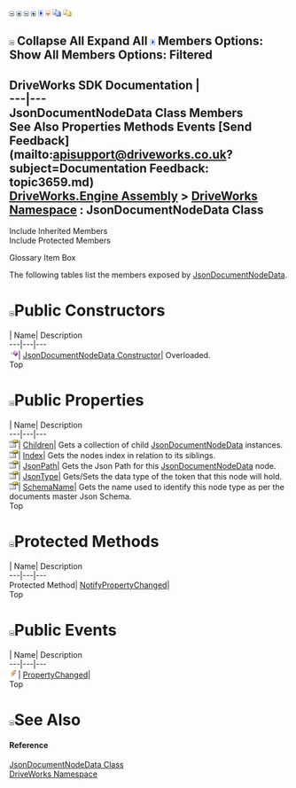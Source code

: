 ![](dotnetimages/collapse.gif) ![](dotnetimages/expand.gif) ![](dotnetimages/collapse.gif) ![](dotnetimages/expand.gif) ![](dotnetimages/drpdown.gif) ![](dotnetimages/drpdown_orange.gif) ![](dotnetimages/copycode.gif) ![](dotnetimages/copycodeHighlight.gif)

![](dotnetimages/collapse.gif) Collapse All Expand All ![](dotnetimages/drpdown.gif) Members Options: Show All  Members Options: Filtered   
---  
DriveWorks SDK Documentation  |   
---|---  
JsonDocumentNodeData Class Members   
See Also Properties Methods Events [Send Feedback](mailto:apisupport@driveworks.co.uk?subject=Documentation Feedback: topic3659.md)  
[DriveWorks.Engine Assembly](topic2156.md) > [DriveWorks Namespace](topic2159.md) : JsonDocumentNodeData Class  
---  
  
Include Inherited Members    
Include Protected Members  


Glossary Item Box

The following tables list the members exposed by [JsonDocumentNodeData](topic3659.md).

# ![](dotnetimages/collapse.gif)Public Constructors

| Name| Description  
---|---|---  
![Public Constructor](dotnetimages/publicConstructor.gif)| [JsonDocumentNodeData Constructor](topic3665.md)| Overloaded.   
Top

# ![](dotnetimages/collapse.gif)Public Properties

| Name| Description  
---|---|---  
![Public Property](dotnetimages/publicProperty.gif)| [Children](topic3669.md)| Gets a collection of child [JsonDocumentNodeData](topic3659.md) instances.   
![Public Property](dotnetimages/publicProperty.gif)| [Index](topic3670.md)| Gets the nodes index in relation to its siblings.   
![Public Property](dotnetimages/publicProperty.gif)| [JsonPath](topic3671.md)| Gets the Json Path for this [JsonDocumentNodeData](topic3659.md) node.   
![Public Property](dotnetimages/publicProperty.gif)| [JsonType](topic3672.md)| Gets/Sets the data type of the token that this node will hold.   
![Public Property](dotnetimages/publicProperty.gif)| [SchemaName](topic3673.md)| Gets the name used to identify this node type as per the documents master Json Schema.   
Top

# ![](dotnetimages/collapse.gif)Protected Methods

| Name| Description  
---|---|---  
Protected Method| [NotifyPropertyChanged](topic3668.md)|   
Top

# ![](dotnetimages/collapse.gif)Public Events

| Name| Description  
---|---|---  
![Public Event](dotnetimages/publicEvent.gif)| [PropertyChanged](topic3674.md)|   
Top

# ![](dotnetimages/collapse.gif)See Also

#### Reference

[JsonDocumentNodeData Class](topic3659.md)   
[DriveWorks Namespace](topic2159.md)


